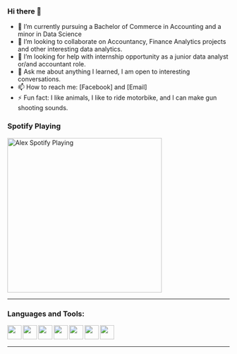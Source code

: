 ### Hi there 👋

- 🌱 I’m currently pursuing a Bachelor of Commerce in Accounting and a minor in Data Science
- 👯 I’m looking to collaborate on Accountancy, Finance Analytics projects and other interesting data analytics.
- 🤔 I’m looking for help with internship opportunity as a junior data analyst or/and accountant role.
- 💬 Ask me about anything I learned, I am open to interesting conversations.
- 📫 How to reach me: [Facebook] and [Email]
- ⚡ Fun fact: I like animals, I like to ride motorbike, and I can make gun shooting sounds.


### Spotify Playing 
[<img src="https://spotify-now-playing.alexsonphoenix.vercel.app/api/spotify-playing" alt="Alex Spotify Playing" width="350" />](https://open.spotify.com/user/qriqfrtyp4w9z0x44sh2uzf6c)

---

### Languages and Tools:

<img align='left' height="32" width="32" src="https://cdn.jsdelivr.net/npm/simple-icons@v3/icons/r.svg" />
<img align='left' height="32" width="32" src="https://cdn.jsdelivr.net/npm/simple-icons@v3/icons/python.svg" />
<img align='left' height="32" width="32" src="https://cdn.jsdelivr.net/npm/simple-icons@v3/icons/javascript.svg" />
<img align='left' height="32" width="32" src="https://cdn.jsdelivr.net/npm/simple-icons@v3/icons/html5.svg" />
<img align='left' height="32" width="32" src="https://cdn.jsdelivr.net/npm/simple-icons@v3/icons/css3.svg" />
<img align='left' height="32" width="32" src="https://cdn.jsdelivr.net/npm/simple-icons@v3/icons/mysql.svg" />
<img align='left' height="32" width="32" src="https://cdn.jsdelivr.net/npm/simple-icons@v3/icons/atom.svg" />


<br>
<br>

---
